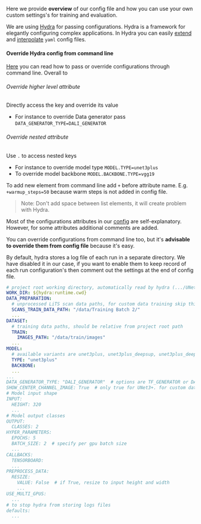 Here we provide **overview** of our config file and how you can use your own custom settings's for training and
evaluation.

We are using [Hydra](https://hydra.cc/) for passing configurations. Hydra is a framework for elegantly configuring
complex applications. In Hydra you can easily [extend](https://hydra.cc/docs/patterns/extending_configs/)
and [interpolate](https://hydra.cc/docs/advanced/override_grammar/basic/#primitives) `yaml` config files.

#### Override Hydra config from command line

[Here](https://hydra.cc/docs/1.0/advanced/override_grammar/basic/)  you can read how to pass or override configurations
through command line. Overall to

###### Override higher level attribute

Directly access the key and override its value

- For instance to override Data generator pass `DATA_GENERATOR_TYPE=DALI_GENERATOR`

###### Override nested attribute

Use `.` to access nested keys

- For instance to override model type `MODEL.TYPE=unet3plus`
- To override model backbone `MODEL.BACKBONE.TYPE=vgg19`

To add new element from command line add `+` before attribute name. E.g. `+warmup_steps=50` because warm steps is not
added in config file.

> Note: Don't add space between list elements, it will create problem with Hydra.

Most of the configurations attributes in our [config](./../configs/config.yaml) are self-explanatory. However, for some
attributes additional comments are added.

You can override configurations from command line too, but it's **advisable to override them from config file** because
it's
easy.

By default, hydra stores a log file of each run in a separate directory. We have disabled it in our case,
if you want to enable them to keep record of each run configuration's then comment out the settings at the end of config
file.

```yaml
# project root working directory, automatically read by hydra (.../UNet3P)
WORK_DIR: ${hydra:runtime.cwd}
DATA_PREPARATION:
  # unprocessed LiTS scan data paths, for custom data training skip this section details 
  SCANS_TRAIN_DATA_PATH: "/data/Training Batch 2/"
  ...
DATASET:
  # training data paths, should be relative from project root path
  TRAIN:
    IMAGES_PATH: "/data/train/images"
  ...
MODEL:
  # available variants are unet3plus, unet3plus_deepsup, unet3plus_deepsup_cgm
  TYPE: "unet3plus"
  BACKBONE:
  ...
...
DATA_GENERATOR_TYPE: "DALI_GENERATOR"  # options are TF_GENERATOR or DALI_GENERATOR
SHOW_CENTER_CHANNEL_IMAGE: True  # only true for UNet3+. for custom dataset it should be False
# Model input shape
INPUT:
  HEIGHT: 320
  ...
# Model output classes
OUTPUT:
  CLASSES: 2
HYPER_PARAMETERS:
  EPOCHS: 5
  BATCH_SIZE: 2  # specify per gpu batch size
  ...
CALLBACKS:
  TENSORBOARD:
  ...
PREPROCESS_DATA:
  RESIZE:
    VALUE: False  # if True, resize to input height and width
    ...
USE_MULTI_GPUS:
  ...
# to stop hydra from storing logs files
defaults:
  ...

```
